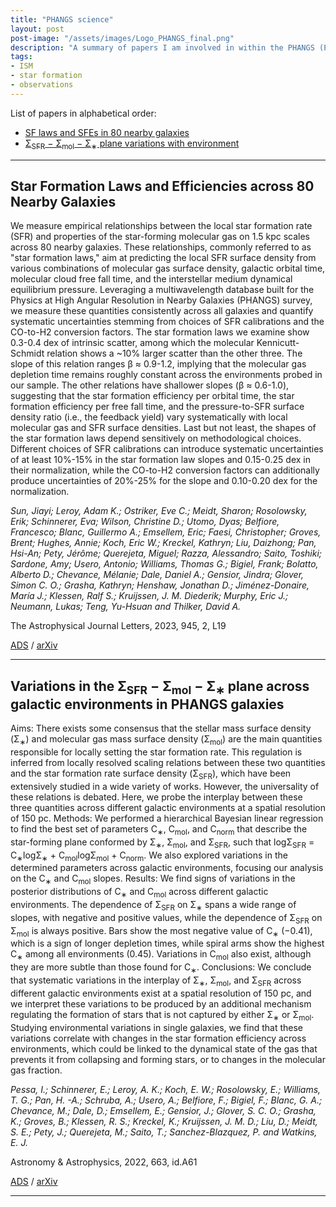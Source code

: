 ```yaml
---
title: "PHANGS science"
layout: post
post-image: "/assets/images/Logo_PHANGS_final.png"
description: "A summary of papers I am involved in within the PHANGS (Physics at High Angular Resolution in Nearby Galaxies) collaboration. | Logo credit: PHANGS."   
tags:
- ISM
- star formation
- observations
---
```


List of papers in alphabetical order: 
* [SF laws and SFEs in 80 nearby galaxies](#star-formation-laws-and-efficiencies-across-80-nearby-galaxies)
* [Σ<sub>SFR</sub> − Σ<sub>mol</sub> − Σ<sub>∗</sub> plane variations with environment](#variationspaper)


-----------
##  Star Formation Laws and Efficiencies across 80 Nearby Galaxies ##

We measure empirical relationships between the local star formation rate (SFR) and properties of the star-forming molecular gas on 1.5 kpc scales across 80 nearby galaxies. These relationships, commonly referred to as "star formation laws," aim at predicting the local SFR surface density from various combinations of molecular gas surface density, galactic orbital time, molecular cloud free fall time, and the interstellar medium dynamical equilibrium pressure. Leveraging a multiwavelength database built for the Physics at High Angular Resolution in Nearby Galaxies (PHANGS) survey, we measure these quantities consistently across all galaxies and quantify systematic uncertainties stemming from choices of SFR calibrations and the CO-to-H2 conversion factors. The star formation laws we examine show 0.3-0.4 dex of intrinsic scatter, among which the molecular Kennicutt-Schmidt relation shows a ~10% larger scatter than the other three. The slope of this relation ranges β ≈ 0.9-1.2, implying that the molecular gas depletion time remains roughly constant across the environments probed in our sample. The other relations have shallower slopes (β ≈ 0.6-1.0), suggesting that the star formation efficiency per orbital time, the star formation efficiency per free fall time, and the pressure-to-SFR surface density ratio (i.e., the feedback yield) vary systematically with local molecular gas and SFR surface densities. Last but not least, the shapes of the star formation laws depend sensitively on methodological choices. Different choices of SFR calibrations can introduce systematic uncertainties of at least 10%-15% in the star formation law slopes and 0.15-0.25 dex in their normalization, while the CO-to-H2 conversion factors can additionally produce uncertainties of 20%-25% for the slope and 0.10-0.20 dex for the normalization.

*Sun, Jiayi; Leroy, Adam K.; Ostriker, Eve C.; Meidt, Sharon; Rosolowsky, Erik; Schinnerer, Eva; Wilson, Christine D.; Utomo, Dyas; Belfiore, Francesco; Blanc, Guillermo A.; Emsellem, Eric; Faesi, Christopher; Groves, Brent; Hughes, Annie; Koch, Eric W.; Kreckel, Kathryn; Liu, Daizhong; Pan, Hsi-An; Pety, Jérôme; Querejeta, Miguel; Razza, Alessandro; Saito, Toshiki; Sardone, Amy; Usero, Antonio; Williams, Thomas G.; Bigiel, Frank; Bolatto, Alberto D.; Chevance, Mélanie; Dale, Daniel A.; Gensior, Jindra; Glover, Simon C. O.; Grasha, Kathryn; Henshaw, Jonathan D.; Jiménez-Donaire, María J.; Klessen, Ralf S.; Kruijssen, J. M. Diederik; Murphy, Eric J.; Neumann, Lukas; Teng, Yu-Hsuan and Thilker, David A.*

The Astrophysical Journal Letters, 2023, 945, 2, L19


[ADS](https://ui.adsabs.harvard.edu/abs/023ApJ...945L..19S) / [arXiv](https://arxiv.org/abs/2302.12267)

----------
<h2 id="variationspaper">  Variations in the Σ<sub>SFR</sub> − Σ<sub>mol</sub> − Σ<sub>∗</sub> plane across galactic environments in PHANGS galaxies  </h2>

Aims: There exists some consensus that the stellar mass surface density (Σ<sub>∗</sub>) and molecular gas mass surface density (Σ<sub>mol</sub>) are the main quantities responsible for locally setting the star formation rate. This regulation is inferred from locally resolved scaling relations between these two quantities and the star formation rate surface density (Σ<sub>SFR</sub>), which have been extensively studied in a wide variety of works. However, the universality of these relations is debated. Here, we probe the interplay between these three quantities across different galactic environments at a spatial resolution of 150 pc.
Methods: We performed a hierarchical Bayesian linear regression to find the best set of parameters C<sub>∗</sub>, C<sub>mol</sub>, and C<sub>norm</sub> that describe the star-forming plane conformed by Σ<sub>∗</sub>, Σ<sub>mol</sub>, and Σ<sub>SFR</sub>, such that logΣ<sub>SFR</sub> = C<sub>∗</sub>logΣ<sub>∗</sub> + C<sub>mol</sub>logΣ<sub>mol</sub> + C<sub>norm</sub>. We also explored variations in the determined parameters across galactic environments, focusing our analysis on the C<sub>∗</sub> and C<sub>mol</sub> slopes.
Results: We find signs of variations in the posterior distributions of C<sub>∗</sub> and C<sub>mol</sub> across different galactic environments. The dependence of Σ<sub>SFR</sub> on Σ<sub>∗</sub> spans a wide range of slopes, with negative and positive values, while the dependence of Σ<sub>SFR</sub> on Σ<sub>mol</sub> is always positive. Bars show the most negative value of C<sub>∗</sub> (−0.41), which is a sign of longer depletion times, while spiral arms show the highest C<sub>∗</sub> among all environments (0.45). Variations in C<sub>mol</sub> also exist, although they are more subtle than those found for C<sub>∗</sub>.
Conclusions: We conclude that systematic variations in the interplay of Σ<sub>∗</sub>, Σ<sub>mol</sub>, and Σ<sub>SFR</sub> across different galactic environments exist at a spatial resolution of 150 pc, and we interpret these variations to be produced by an additional mechanism regulating the formation of stars that is not captured by either Σ<sub>∗</sub> or Σ<sub>mol</sub>. Studying environmental variations in single galaxies, we find that these variations correlate with changes in the star formation efficiency across environments, which could be linked to the dynamical state of the gas that prevents it from collapsing and forming stars, or to changes in the molecular gas fraction. 

*Pessa, I.; Schinnerer, E.; Leroy, A. K.; Koch, E. W.; Rosolowsky, E.; Williams, T. G.; Pan, H. -A.; Schruba, A.; Usero, A.; Belfiore, F.; Bigiel, F.; Blanc, G. A.; Chevance, M.; Dale, D.; Emsellem, E.; Gensior, J.; Glover, S. C. O.; Grasha, K.; Groves, B.; Klessen, R. S.; Kreckel, K.; Kruijssen, J. M. D.; Liu, D.; Meidt, S. E.; Pety, J.; Querejeta, M.; Saito, T.; Sanchez-Blazquez, P. and Watkins, E. J.*

Astronomy & Astrophysics, 2022, 663, id.A61


[ADS](https://ui.adsabs.harvard.edu/abs/2022A%26A...663A..61P) / [arXiv](https://arxiv.org/abs/2203.11971)

----------
